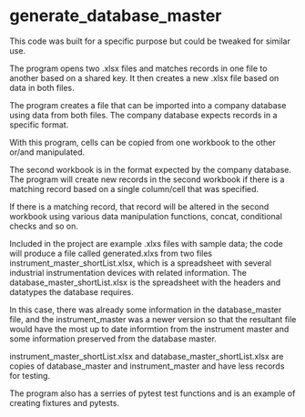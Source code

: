 # generate_database_master
This code was built for a specific purpose but could be tweaked for similar use.

The program opens two  .xlsx files and matches records in one file to another based on a shared key.
It then creates a new .xlsx file based on data in both files.

The program creates a file that can be imported into a company database using data from both files.
The company database expects records in a specific format.

With this program, cells can be copied from one workbook to the other or/and manipulated.

The second workbook is in the format expected by the company database.
The program will create new records in the second workbook if there is a matching record based on a single column/cell that was specified.

If there is a matching record, that record will be altered in the second workbook using
various data manipulation functions, concat, conditional checks and so on.

Included in the project are example .xlxs files with sample data; the code will produce a file called generated.xlxs from
two files instrument_master_shortList.xlsx, which is a spreadsheet with several industrial instrumentation devices with related information. The database_master_shortList.xlsx is the spreadsheet with the headers and datatypes the database requires.

In this case, there was already some information in the database_master file, and the instrument_master was a newer version so that the resultant file would have the most up to date informtion from the instrument master and some information preserved from the database master.

instrument_master_shortList.xlsx and database_master_shortList.xlsx are copies of database_master and instrument_master and have less records for testing.

The program also has a serries of pytest test functions and is an example of creating fixtures and pytests.




